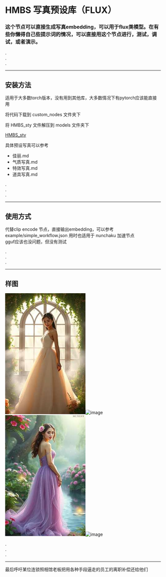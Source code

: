 # HMBS 写真预设库（FLUX）  

### 这个节点可以直接生成写真embedding，可以用于flux类模型。在有些你懒得自己些提示词的情况，可以直接用这个节点进行，测试，调试，或者演示。  



.  
.  
.  


---
## 安装方法

适用于大多数torch版本，没有用到其他库，大多数情况下有pytorch应该能直接用

将代码下载到 custom_nodes 文件夹下

将 HMBS_sty 文件解压到 models 文件夹下  

[HMBS_sty](https://pan.baidu.com/s/1tbeTiORncLoj7NwXpqv8oA?pwd=HMBS "HMBS_sty 下载")

  
具体预设写真可以参考

-   佳丽.md  
-   气质写真.md  
-   特效写真.md  
-   道具写真.md  


.  
.  
.  

---

## 使用方式

代替clip encode 节点，直接输出embedding，可以参考 example/simple_workflow.json
用时也适用于 nunchaku 加速节点  
gguf应该也没问题，但没有测试

.  
.  
.  

---
## 样图
![image](source/2025-05-14-00-22-38-2747/174817167087783.jpg)![image](source/2025-05-23-16-11-31-129/174817281405611.jpg)![image](source/2025-05-22-23-26-34-1259/174817128693512.jpg)![image](source/2025-05-16-08-52-23-8061/174816968116490.jpg)   

.  
.  
.  

---

最后呼吁某位连锁照相馆老板把用各种手段逼走的员工的离职补偿还给他们
